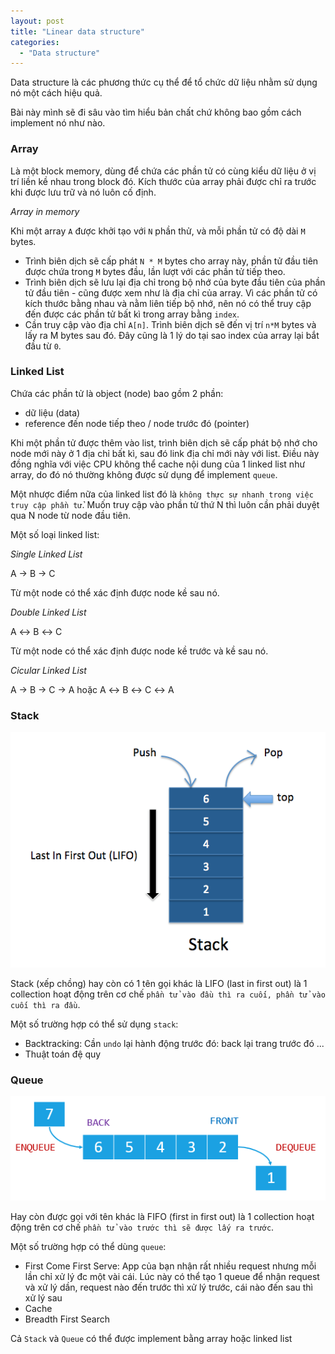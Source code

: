 ```yaml
---
layout: post
title: "Linear data structure"
categories:
  - "Data structure"
---
```


Data structure là các phương thức cụ thể để tổ chức dữ liệu nhằm sử dụng nó một cách hiệu quả.

Bài này mình sẽ đi sâu vào tìm hiểu bản chất chứ không bao gồm cách implement nó như nào.

### Array

Là một block memory, dùng để chứa các phần tử có cùng kiểu dữ liệu ở vị trí liền kề nhau trong block đó. Kích thước của array phải được chỉ ra trước khi được lưu trữ và nó luôn cố định.

_Array in memory_

Khi một array `A` được khởi tạo với `N` phần thử, và mỗi phần tử có độ dài `M` bytes.

- Trình biên dịch sẽ cấp phát `N * M` bytes cho array này, phần tử đầu tiên được chứa trong `M` bytes đầu, lần lượt với các phần tử tiếp theo.
- Trình biên dịch sẽ lưu lại địa chỉ trong bộ nhớ của byte đầu tiên của phần tử đầu tiên - cũng được xem như là địa chỉ của array. Vì các phần tử có kích thước bằng nhau và nằm liên tiếp bộ nhớ, nên nó có thể truy cập đến được các phần tử bất kì trong array bằng `index`.
- Cần truy cập vào địa chỉ `A[n]`. Trình biên dịch sẽ đến vị trí `n*M` bytes và lấy ra M bytes sau đó. Đây cũng là 1 lý do tại sao index của array lại bắt đầu từ `0`.

### Linked List

Chứa các phần tử là object (node) bao gồm 2 phần:

- dữ liệu (data)
- reference đến node tiếp theo / node trước đó (pointer)

Khi một phần tử được thêm vào list, trình biên dịch sẽ cấp phát bộ nhớ cho node mới này ở 1 địa chỉ bất kì, sau đó link địa chỉ mới này với list. Điều này đồng nghĩa với việc CPU không thể cache nội dung của 1 linked list như array, do đó nó thường không được sử dụng để implement `queue`.

Một nhược điểm nữa của linked list đó là `không thực sự nhanh trong việc truy cập phần tử`. Muốn truy cập vào phần tử thứ N thì luôn cần phải duyệt qua N node từ node đầu tiên.

Một số loại linked list:

_Single Linked List_

A → B → C

Từ một node có thể xác định được node kề sau nó.

_Double Linked List_

A ↔ B ↔ C

Từ một node có thể xác định được node kề trước và kề sau nó.

_Cicular Linked List_

A → B → C → A hoặc A ↔ B ↔ C ↔ A

### Stack

![](/images/stack.png)

Stack (xếp chồng) hay còn có 1 tên gọi khác là LIFO (last in first out) là 1 collection hoạt động trên cơ chế `phần tử vào đầu thì ra cuối, phần tử vào cuối thì ra đầu`.

Một số trường hợp có thể sử dụng `stack`:

- Backtracking: Cần `undo` lại hành động trước đó: back lại trang trước đó ...
- Thuật toán đệ quy

### Queue

![](/images/queue.png)

Hay còn được gọi với tên khác là FIFO (first in first out) là 1 collection hoạt động trên cơ chế `phần tử vào trước thì sẽ được lấy ra trước`.

Một số trường hợp có thể dùng `queue`:

- First Come First Serve: App của bạn nhận rất nhiều request nhưng mỗi lần chỉ xử lý đc một vài cái. Lúc này có thể tạo 1 queue để nhận request và xử lý dần, request nào đến trước thì xử lý trước, cái nào đến sau thì xử lý sau
- Cache
- Breadth First Search

Cả `Stack` và `Queue` có thể được implement bằng array hoặc linked list
